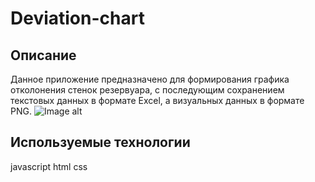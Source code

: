 # Deviation-chart

## Описание
Данное приложение предназначено для формирования графика отколонения стенок резервуара, с последующим сохранением текстовых данных в формате Excel, а визуальных данных в формате PNG.
![Image alt]()

## Используемые технологии
javascript
html
css
